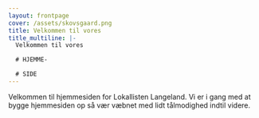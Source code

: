 ```yaml
---
layout: frontpage
cover: /assets/skovsgaard.png
title: Velkommen til vores
title_multiline: |-
  Velkommen til vores

  # HJEMME-

  # SIDE
---
```

Velkommen til hjemmesiden for Lokallisten Langeland. Vi er i gang med at bygge hjemmesiden op så vær væbnet med lidt tålmodighed indtil videre.